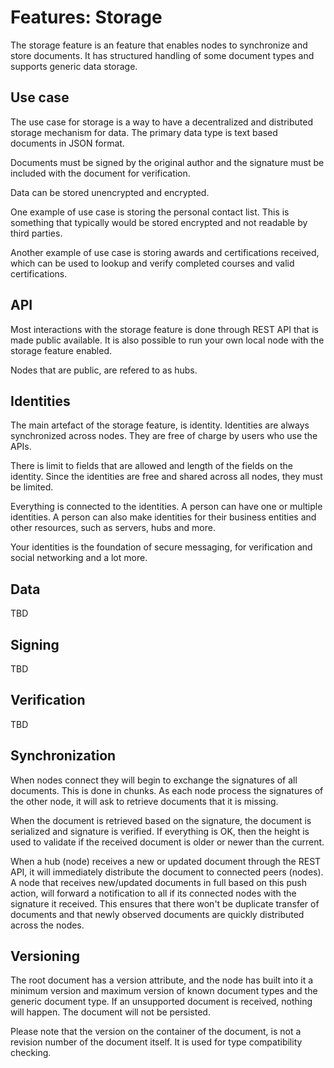 # Features: Storage

The storage feature is an feature that enables nodes to synchronize and store documents. It has structured handling of some document types and supports generic data storage.

## Use case

The use case for storage is a way to have a decentralized and distributed storage mechanism for data. The primary data type is text based documents in JSON format.

Documents must be signed by the original author and the signature must be included with the document for verification.

Data can be stored unencrypted and encrypted.

One example of use case is storing the personal contact list. This is something that typically would be stored encrypted and not readable by third parties.

Another example of use case is storing awards and certifications received, which can be used to lookup and verify completed courses and valid certifications.

## API

Most interactions with the storage feature is done through REST API that is made public available. It is also possible to run your own local node with the storage feature enabled.

Nodes that are public, are refered to as hubs.

## Identities

The main artefact of the storage feature, is identity. Identities are always synchronized across nodes. They are free of charge by users who use the APIs.

There is limit to fields that are allowed and length of the fields on the identity. Since the identities are free and shared across all nodes, they must be limited.

Everything is connected to the identities. A person can have one or multiple identities. A person can also make identities for their business entities and other resources, such as servers, hubs and more.

Your identities is the foundation of secure messaging, for verification and social networking and a lot more.

## Data

TBD

## Signing

TBD

## Verification

TBD


## Synchronization

When nodes connect they will begin to exchange the signatures of all documents. This is done in chunks. As each node process the signatures of the other node, it will ask to retrieve documents that it is missing.

When the document is retrieved based on the signature, the document is serialized and signature is verified. If everything is OK, then the height is used to validate if the received document is older or newer than the current.

When a hub (node) receives a new or updated document through the REST API, it will immediately distribute the document to connected peers (nodes). A node that receives new/updated documents in full based on this push action, will forward a notification to all if its connected nodes with the signature it received. This ensures that there won't be duplicate transfer of documents and that newly observed documents are quickly distributed across the nodes.

## Versioning

The root document has a version attribute, and the node has built into it a minimum version and maximum version of known document types and the generic document type. If an unsupported document is received, nothing will happen. The document will not be persisted.

Please note that the version on the container of the document, is not a revision number of the document itself. It is used for type compatibility checking.